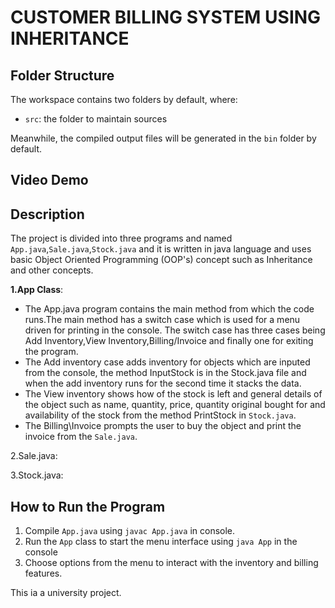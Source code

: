 # CUSTOMER BILLING SYSTEM USING INHERITANCE

## Folder Structure

The workspace contains two folders by default, where:

- `src`: the folder to maintain sources

Meanwhile, the compiled output files will be generated in the `bin` folder by default.

## Video Demo

## Description

The project is divided into three programs and named `App.java`,`Sale.java`,`Stock.java` and it is written in java language and uses basic Object Oriented Programming (OOP's) concept such as Inheritance and other concepts.

**1.App Class**:

  - The App.java program contains the main method from which the code runs.The main method has a switch case which is used for a menu driven for printing in the console. The switch case has three cases being Add Inventory,View Inventory,Billing/Invoice and finally one for exiting the program.
  - The Add inventory case adds inventory for objects which are inputed from the console, the method InputStock is in the Stock.java file and when the add inventory runs for the second time it stacks the data.
  - The View inventory shows how of the stock is left and general details of the object such as name, quantity, price, quantity original bought for and availability of the stock from the method PrintStock in `Stock.java`.
  - The Billing\Invoice prompts the user to buy the object and print the invoice from the `Sale.java`.

2.Sale.java:

3.Stock.java:

## How to Run the Program
1. Compile `App.java` using `javac App.java` in console.
2. Run the `App` class to start the menu interface using `java App` in the console
3. Choose options from the menu to interact with the inventory and billing features.

This ia a university project.
